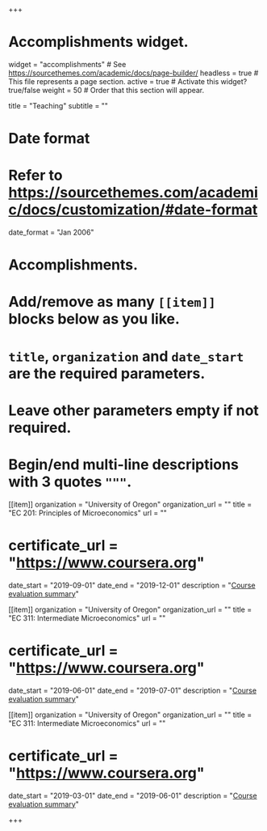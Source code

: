 +++
# Accomplishments widget.
widget = "accomplishments"  # See https://sourcethemes.com/academic/docs/page-builder/
headless = true  # This file represents a page section.
active = true  # Activate this widget? true/false
weight = 50  # Order that this section will appear.

title = "Teaching"
subtitle = ""

# Date format
#   Refer to https://sourcethemes.com/academic/docs/customization/#date-format
date_format = "Jan 2006"

# Accomplishments.
#   Add/remove as many `[[item]]` blocks below as you like.
#   `title`, `organization` and `date_start` are the required parameters.
#   Leave other parameters empty if not required.
#   Begin/end multi-line descriptions with 3 quotes `"""`.

[[item]]
  organization = "University of Oregon"
  organization_url = ""
  title = "EC 201: Principles of Microeconomics"
  url = ""
 # certificate_url = "https://www.coursera.org"
  date_start = "2019-09-01"
  date_end = "2019-12-01"
  description = "[Course evaluation summary](files/EC201_F2019.pdf)"

[[item]]
  organization = "University of Oregon"
  organization_url = ""
  title = "EC 311: Intermediate Microeconomics"
  url = ""
 # certificate_url = "https://www.coursera.org"
  date_start = "2019-06-01"
  date_end = "2019-07-01"
  description = "[Course evaluation summary](files/EC311_Su2019.pdf)"

[[item]]
  organization = "University of Oregon"
  organization_url = ""
  title = "EC 311: Intermediate Microeconomics"
  url = ""
 # certificate_url = "https://www.coursera.org"
  date_start = "2019-03-01"
  date_end = "2019-06-01"
  description = "[Course evaluation summary](files/EC311_Sp2019.pdf)"



+++
